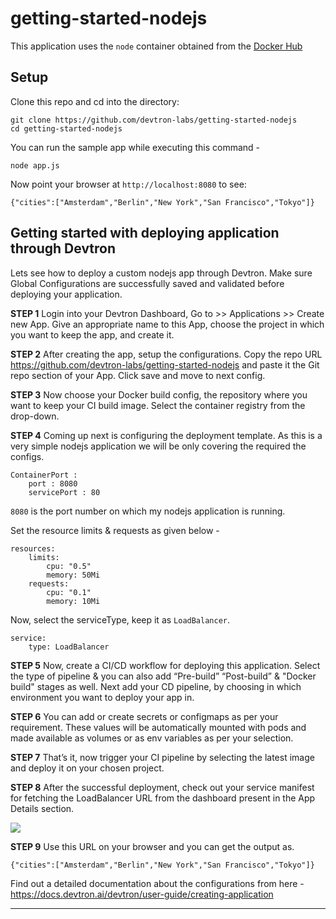 # getting-started-nodejs

This application uses the `node` container obtained from the [Docker Hub](https://hub.docker.com/_/node/)

## Setup
Clone this repo and cd into the directory:

```
git clone https://github.com/devtron-labs/getting-started-nodejs
cd getting-started-nodejs
```

You can run the sample app while executing this command - 
```
node app.js
```

Now point your browser at `http://localhost:8080` to see:
```
{"cities":["Amsterdam","Berlin","New York","San Francisco","Tokyo"]}
```

## Getting started with deploying application through Devtron

Lets see how to deploy a custom nodejs app through Devtron. 
Make sure Global Configurations are successfully saved and validated before deploying your application. 

**STEP 1** 
Login into your Devtron Dashboard, Go to >> Applications >> Create new App. Give an appropriate name to this App, choose the project in which you want to keep the app, and create it.

**STEP 2** 
After creating the app, setup the configurations. Copy the repo URL https://github.com/devtron-labs/getting-started-nodejs and paste it the Git repo section of your App. Click save and move to next config.

**STEP 3** 
Now choose your Docker build config, the repository where you want to keep your CI build image. Select the container registry from the drop-down. 

**STEP 4** 
Coming up next is configuring the deployment template. As this is a very simple nodejs application we will be only covering the required the configs.
```
ContainerPort :
    port : 8080
    servicePort : 80
```
`8080` is the port number on which my nodejs application is running. 

Set the resource limits & requests as given below -

```
resources:
    limits:
        cpu: "0.5"
        memory: 50Mi
    requests:
        cpu: "0.1"
        memory: 10Mi
```

Now, select the serviceType, keep it as `LoadBalancer`. 

```
service:
    type: LoadBalancer
```

**STEP 5**
Now, create a CI/CD workflow for deploying this application. Select the type of pipeline & you can also add “Pre-build” “Post-build” & "Docker build" stages as well. Next add your CD pipeline, by choosing in which environment you want to deploy your app in.

**STEP 6**
You can add or create secrets or configmaps as per your requirement. These values will be automatically mounted with pods and made available as volumes or as env variables as per your selection.

**STEP 7**
That’s it, now trigger your CI pipeline by selecting the latest image and deploy it on your chosen project.

**STEP 8**
After the successful deployment, check out your service manifest for fetching the LoadBalancer URL from the dashboard present in the App Details section. 

![](/gifs/fetching_loadbalancer.gif)

**STEP 9** 
Use this URL on your browser and you can get the output as.

```
{"cities":["Amsterdam","Berlin","New York","San Francisco","Tokyo"]}
```

Find out a detailed documentation about the configurations from here - https://docs.devtron.ai/devtron/user-guide/creating-application

---

